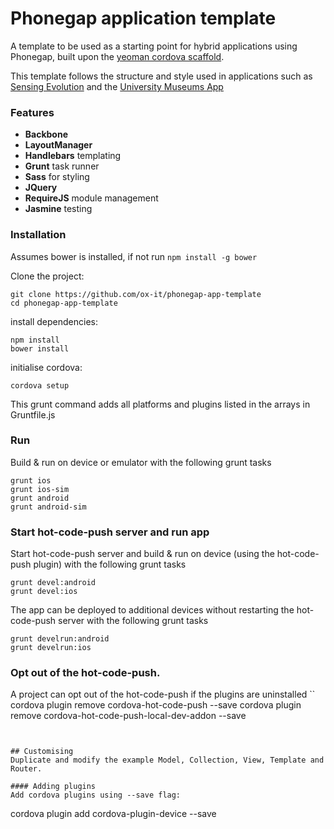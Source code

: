 # Phonegap application template
A template to be used as a starting point for hybrid applications using Phonegap, built upon the [yeoman cordova scaffold](https://github.com/dangeross/generator-cordova).

This template follows the structure and style used in applications such as [Sensing Evolution](https://github.com/ox-it/sensing-evolution) and the [University Museums App](https://github.com/ox-it/uma-client)

### Features
* **Backbone**
* **LayoutManager**
* **Handlebars** templating
* **Grunt** task runner
* **Sass** for styling
* **JQuery**
* **RequireJS** module management
* **Jasmine** testing

### Installation
Assumes bower is installed, if not run `npm install -g bower`

Clone the project:
```
git clone https://github.com/ox-it/phonegap-app-template
cd phonegap-app-template
```
install dependencies:
```
npm install
bower install
```
initialise cordova:
```
cordova setup
```
This grunt command adds all platforms and plugins listed in the arrays in Gruntfile.js

### Run
Build & run on device or emulator with the following grunt tasks
```
grunt ios
grunt ios-sim
grunt android
grunt android-sim
```
### Start hot-code-push server and run app
Start hot-code-push server and build & run on device (using the hot-code-push plugin) with the following grunt tasks
```
grunt devel:android
grunt devel:ios
```

The app can be deployed to additional devices without restarting the hot-code-push server with the following grunt tasks
```
grunt develrun:android
grunt develrun:ios
```

### Opt out of the hot-code-push.
A project can opt out of the hot-code-push if the plugins are uninstalled
``
cordova plugin remove cordova-hot-code-push --save
cordova plugin remove cordova-hot-code-push-local-dev-addon --save
```


## Customising
Duplicate and modify the example Model, Collection, View, Template and Router.

#### Adding plugins
Add cordova plugins using --save flag:
```
cordova plugin add cordova-plugin-device --save
```
